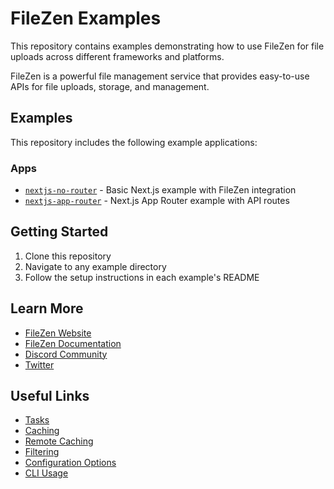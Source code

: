 # FileZen Examples

This repository contains examples demonstrating how to use FileZen for file uploads across different frameworks and platforms.

FileZen is a powerful file management service that provides easy-to-use APIs for file uploads, storage, and management.

## Examples

This repository includes the following example applications:

### Apps

- [`nextjs-no-router`](./apps/nextjs-no-router/) - Basic Next.js example with FileZen integration
- [`nextjs-app-router`](./apps/nextjs-app-router/) - Next.js App Router example with API routes

## Getting Started

1. Clone this repository
2. Navigate to any example directory
3. Follow the setup instructions in each example's README

## Learn More

- [FileZen Website](https://filezen.dev)
- [FileZen Documentation](https://docs.filezen.dev)
- [Discord Community](https://discord.gg/temp-link)
- [Twitter](https://twitter.com/temp-link)

## Useful Links

- [Tasks](https://turborepo.com/docs/crafting-your-repository/running-tasks)
- [Caching](https://turborepo.com/docs/crafting-your-repository/caching)
- [Remote Caching](https://turborepo.com/docs/core-concepts/remote-caching)
- [Filtering](https://turborepo.com/docs/crafting-your-repository/running-tasks#using-filters)
- [Configuration Options](https://turborepo.com/docs/reference/configuration)
- [CLI Usage](https://turborepo.com/docs/reference/command-line-reference)
